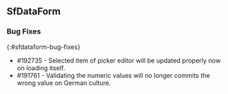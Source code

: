## SfDataForm

### Bug Fixes
{:#sfdataform-bug-fixes} 
* \#192735 - Selected item of picker editor will be updated properly now on loading itself.
* \#191761 - Validating the numeric values will no longer commits the wrong value on German culture.